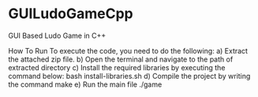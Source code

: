 # GUILudoGameCpp
GUI Based Ludo Game in C++


How To Run
To execute the code, you need to do the following:
a) Extract the attached zip file.
b) Open the terminal and navigate to the path of extracted directory
c) Install the required libraries by executing the command below:
    bash install-libraries.sh
d) Compile the project by writing the command
    make
e) Run the main file
    ./game
